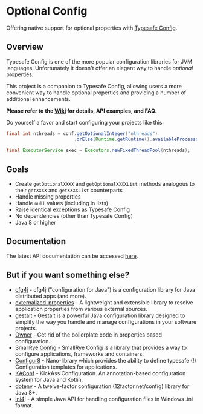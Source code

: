 Optional Config
===============
Offering native support for optional properties with [Typesafe Config](https://github.com/lightbend/config).

Overview
--------
Typesafe Config is one of the more popular configuration libraries for JVM languages. Unfortunately it doesn't offer an elegant way to handle _optional_ properties.

This project is a companion to Typesafe Config, allowing users a more convenient way to handle optional properties and providing a number of additional enhancements.

**Please refer to the [Wiki](https://github.com/zleonov/optional-config/wiki) for details, API examples, and FAQ.**

Do yourself a favor and start configuring your projects like this:

```java
final int nthreads = conf.getOptionalInteger("nthreads")
                         .orElse(Runtime.getRuntime().availableProcessors());
      
final ExecutorService exec = Executors.newFixedThreadPool(nthreads);
```

Goals
-----
- Create `getOptionalXXXX` and `getOptionalXXXXList` methods analogous to their `getXXXX` and `getXXXXList` counterparts
- Handle missing properties
- Handle `null` values (including in lists)
- Raise identical exceptions as Typesafe Config
- No dependencies (other than Typesafe Config)
- Java 8 or higher

Documentation
-------------
The latest API documentation can be accessed [here](https://zleonov.github.io/optional-config/apidocs/latest).

But if you want something else?
-------------------------------
- [cfg4j](https://github.com/cfg4j/cfg4j) - cfg4j ("configuration for Java") is a configuration library for Java distributed apps (and more).
- [externalized-properties](https://github.com/joel-jeremy/externalized-properties) - A lightweight and extensible library to resolve application properties from various external sources.
- [gestalt](https://github.com/gestalt-config/gestalt) - Gestalt is a powerful Java configuration library designed to simplify the way you handle and manage configurations in your software projects.
- [Owner](https://matteobaccan.github.io/owner) - Get rid of the boilerplate code in properties based configuration.
- [SmallRye Config](https://github.com/smallrye/smallrye-config) - SmallRye Config is a library that provides a way to configure applications, frameworks and containers.
- [Configur8](http://dentondav.id/configur8) - Nano-library which provides the ability to define typesafe (!) Configuration templates for applications.
- [KAConf](https://github.com/mariomac/kaconf) - KickAss Configuration. An annotation-based configuration system for Java and Kotlin.
- [dotenv](https://github.com/shyiko/dotenv) - A twelve-factor configuration (12factor.net/config) library for Java 8+.
- [ini4j](https://ini4j.sourceforge.net) - A simple Java API for handling configuration files in Windows .ini format.
